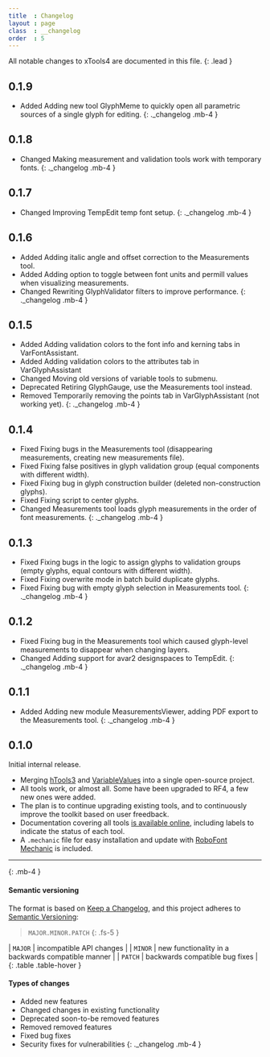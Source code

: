 ```yaml
---
title  : Changelog
layout : page
class  : __changelog
order  : 5
---
```


All notable changes to xTools4 are documented in this file.
{: .lead }


0.1.9
-----

- <span class='badge rounded-0'>Added</span> Adding new tool GlyphMeme to quickly open all parametric sources of a single glyph for editing.
{: ._changelog .mb-4 }


0.1.8
-----

- <span class='badge rounded-0'>Changed</span> Making measurement and validation tools work with temporary fonts.
{: ._changelog .mb-4 }


0.1.7
-----

- <span class='badge rounded-0'>Changed</span> Improving TempEdit temp font setup.
{: ._changelog .mb-4 }


0.1.6
-----

- <span class='badge rounded-0'>Added</span> Adding italic angle and offset correction to the Measurements tool.
- <span class='badge rounded-0'>Added</span> Adding option to toggle between font units and permill values when visualizing measurements.
- <span class='badge rounded-0'>Changed</span> Rewriting GlyphValidator filters to improve performance.
{: ._changelog .mb-4 }


0.1.5
-----

- <span class='badge rounded-0'>Added</span> Adding validation colors to the font info and kerning tabs in VarFontAssistant.
- <span class='badge rounded-0'>Added</span> Adding validation colors to the attributes tab in VarGlyphAssistant
- <span class='badge rounded-0'>Changed</span> Moving old versions of variable tools to submenu.
- <span class='badge rounded-0'>Deprecated</span> Retiring GlyphGauge, use the Measurements tool instead.
- <span class='badge rounded-0'>Removed</span> Temporarily removing the points tab in VarGlyphAssistant (not working yet).
{: ._changelog .mb-4 }


0.1.4
-----

- <span class='badge rounded-0'>Fixed</span> Fixing bugs in the Measurements tool (disappearing measurements, creating new measurements file).
- <span class='badge rounded-0'>Fixed</span> Fixing false positives in glyph validation group (equal components with different width).
- <span class='badge rounded-0'>Fixed</span> Fixing bug in glyph construction builder (deleted non-construction glyphs).
- <span class='badge rounded-0'>Fixed</span> Fixing script to center glyphs.
- <span class='badge rounded-0'>Changed</span> Measurements tool loads glyph measurements in the order of font measurements.
{: ._changelog .mb-4 }


0.1.3
-----

- <span class='badge rounded-0'>Fixed</span> Fixing bugs in the logic to assign glyphs to validation groups (empty glyphs, equal contours with different width).
- <span class='badge rounded-0'>Fixed</span> Fixing overwrite mode in batch build duplicate glyphs.
- <span class='badge rounded-0'>Fixed</span> Fixing bug with empty glyph selection in Measurements tool.
{: ._changelog .mb-4 }


0.1.2
-----

- <span class='badge rounded-0'>Fixed</span> Fixing bug in the Measurements tool which caused glyph-level measurements to disappear when changing layers.
- <span class='badge rounded-0'>Changed</span> Adding support for avar2 designspaces to TempEdit.
{: ._changelog .mb-4 }


0.1.1
-----

- <span class='badge rounded-0'>Added</span> Adding new module MeasurementsViewer, adding PDF export to the Measurements tool.
{: ._changelog .mb-4 }


0.1.0
-----

Initial internal release.

- Merging [hTools3] and [VariableValues] into a single open-source project.
- All tools work, or almost all. Some have been upgraded to RF4, a few new ones were added.
- The plan is to continue upgrading existing tools, and to continuously improve the toolkit based on user freedback.
- Documentation covering all tools [is available online][docs], including labels to indicate the status of each tool.
- A `.mechanic` file for easy installation and update with [RoboFont Mechanic] is included.

[hTools3]: http://hipertipo.gitlab.io/htools3-extension/
[VariableValues]: http://gferreira.github.io/fb-variable-values/
[docs]: http://gferreira.github.io/xTools4/
[RoboFont Mechanic]: http://robofontmechanic.com/

- - -
{: .mb-4 }


#### Semantic versioning

The format is based on [Keep a Changelog], and this project adheres to [Semantic Versioning]:

> `MAJOR.MINOR.PATCH`
{: .fs-5 }

| `MAJOR` | incompatible API changes                           |
| `MINOR` | new functionality in a backwards compatible manner |
| `PATCH` | backwards compatible bug fixes                     |
{: .table .table-hover }

<!-- Additional labels for pre-release and build as extensions to the `MAJOR.MINOR.PATCH` format. -->

#### Types of changes

- <span class='badge rounded-0'>Added</span> new features
- <span class='badge rounded-0'>Changed</span> changes in existing functionality
- <span class='badge rounded-0'>Deprecated</span> soon-to-be removed features
- <span class='badge rounded-0'>Removed</span> removed features
- <span class='badge rounded-0'>Fixed</span> bug fixes
- <span class='badge rounded-0'>Security</span> fixes for vulnerabilities
{: ._changelog .mb-4 }

[Keep a Changelog]: http://keepachangelog.com/en/1.0.0/
[Semantic Versioning]: http://semver.org/spec/v2.0.0.html

